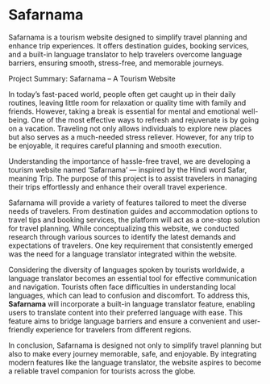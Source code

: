 # Safarnama
Safarnama is a tourism website designed to simplify travel planning and enhance trip experiences. It offers destination guides, booking services, and a built-in language translator to help travelers overcome language barriers, ensuring smooth, stress-free, and memorable journeys.

Project Summary: Safarnama – A Tourism Website

In today’s fast-paced world, people often get caught up in their daily routines, leaving little room for relaxation or quality time with family and friends. However, taking a break is essential for mental and emotional well-being. One of the most effective ways to refresh and rejuvenate is by going on a vacation. Traveling not only allows individuals to explore new places but also serves as a much-needed stress reliever. However, for any trip to be enjoyable, it requires careful planning and smooth execution.

Understanding the importance of hassle-free travel, we are developing a tourism website named ‘Safarnama’ — inspired by the Hindi word Safar, meaning Trip. The purpose of this project is to assist travelers in managing their trips effortlessly and enhance their overall travel experience.

Safarnama will provide a variety of features tailored to meet the diverse needs of travelers. From destination guides and accommodation options to travel tips and booking services, the platform will act as a one-stop solution for travel planning. While conceptualizing this website, we conducted research through various sources to identify the latest demands and expectations of travelers. One key requirement that consistently emerged was the need for a language translator integrated within the website.

Considering the diversity of languages spoken by tourists worldwide, a language translator becomes an essential tool for effective communication and navigation. Tourists often face difficulties in understanding local languages, which can lead to confusion and discomfort. To address this, **Safarnama** will incorporate a built-in language translator feature, enabling users to translate content into their preferred language with ease. This feature aims to bridge language barriers and ensure a convenient and user-friendly experience for travelers from different regions.

In conclusion, Safarnama is designed not only to simplify travel planning but also to make every journey memorable, safe, and enjoyable. By integrating modern features like the language translator, the website aspires to become a reliable travel companion for tourists across the globe.
